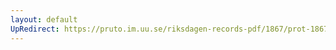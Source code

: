 ```yaml
---
layout: default
UpRedirect: https://pruto.im.uu.se/riksdagen-records-pdf/1867/prot-1867--fk--306/prot-1867--fk--306_002.pdf
---
```


